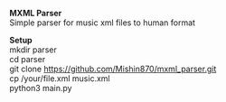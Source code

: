 **MXML Parser**<br>
Simple parser for music xml files to human format

**Setup**<br>
mkdir parser<br>
cd parser<br>
git clone https://github.com/Mishin870/mxml_parser.git<br>
cp /your/file.xml music.xml<br>
python3 main.py

